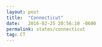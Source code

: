 ```yaml
---
layout: post
title:  "Connecticut"
date:   2016-02-25 20:56:10 -0600
permalink: states/connecticut
tag: CT
---
```

